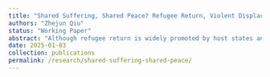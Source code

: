 ```yaml
---
title: "Shared Suffering, Shared Peace? Refugee Return, Violent Displacement, and Communal Violence"
authors: "Zhejun Qiu"
status: "Working Paper"
abstract: "Although refugee return is widely promoted by host states and international organizations as a durable solution to displacement, its implications for security and postwar order remain poorly understood. In particular, little is known about how return reshapes communal relations between returnees and stayees in conflict-affected areas. This paper advances a theory of post-return violence that emphasizes the role of displacement experiences. Contrary to the common assumption that exposure to violence deepens trauma, fosters resentment, and fuels new cycles of conflict, I argue that such exposure can instead facilitate reconciliation. When both returnees and stayees have endured wartime violence, shared traumatic experiences foster empathy, promote ingroup re-categorization, and reduce tensions, thereby lowering the risk of communal violence. I test this argument with granular settlement-level data from the International Organization for Migration’s Integrated Location Assessments (2019–2022) in post-ISIS Iraq, using a shift-share instrumental variable design to address the endogeneity of refugee returns. The results provide causal evidence that shared exposure to violence decreases communal conflict in returnee settlements, and suggest that this effect is partly conditioned by the inclusiveness of local institutions. These findings speak to broader debates on displacement, reconciliation, and postwar peacebuilding. They show that refugee return need not destabilize communities, but can contribute to local peace when underpinned by shared suffering and inclusive institutions. For policymakers, the results highlight the importance of coupling material assistance with reintegration initiatives that acknowledge collective experiences of violence and strengthen community institutions to sustain peace."
date: 2025-01-03
collection: publications
permalink: /research/shared-suffering-shared-peace/
---
```

